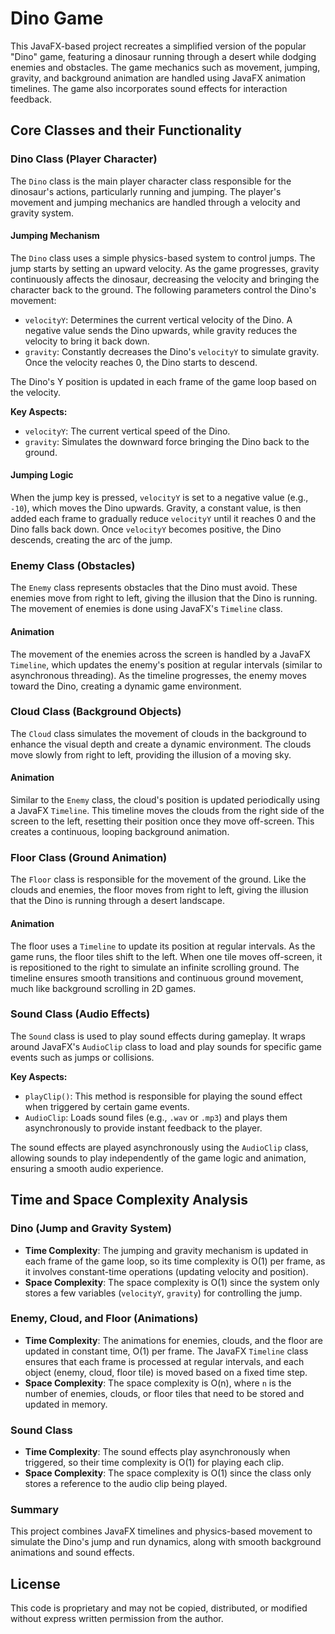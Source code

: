 # Dino Game

This JavaFX-based project recreates a simplified version of the popular "Dino" game, featuring a dinosaur running through a desert while dodging enemies and obstacles. The game mechanics such as movement, jumping, gravity, and background animation are handled using JavaFX animation timelines. The game also incorporates sound effects for interaction feedback.

## Core Classes and their Functionality

### Dino Class (Player Character)

The `Dino` class is the main player character class responsible for the dinosaur's actions, particularly running and jumping. The player's movement and jumping mechanics are handled through a velocity and gravity system.

#### Jumping Mechanism

The `Dino` class uses a simple physics-based system to control jumps. The jump starts by setting an upward velocity. As the game progresses, gravity continuously affects the dinosaur, decreasing the velocity and bringing the character back to the ground. The following parameters control the Dino's movement:

- `velocityY`: Determines the current vertical velocity of the Dino. A negative value sends the Dino upwards, while gravity reduces the velocity to bring it back down.
- `gravity`: Constantly decreases the Dino's `velocityY` to simulate gravity. Once the velocity reaches 0, the Dino starts to descend.

The Dino's Y position is updated in each frame of the game loop based on the velocity.

**Key Aspects:**

- `velocityY`: The current vertical speed of the Dino.
- `gravity`: Simulates the downward force bringing the Dino back to the ground.
  
#### Jumping Logic

When the jump key is pressed, `velocityY` is set to a negative value (e.g., `-10`), which moves the Dino upwards. Gravity, a constant value, is then added each frame to gradually reduce `velocityY` until it reaches 0 and the Dino falls back down. Once `velocityY` becomes positive, the Dino descends, creating the arc of the jump.

### Enemy Class (Obstacles)

The `Enemy` class represents obstacles that the Dino must avoid. These enemies move from right to left, giving the illusion that the Dino is running. The movement of enemies is done using JavaFX's `Timeline` class.

#### Animation

The movement of the enemies across the screen is handled by a JavaFX `Timeline`, which updates the enemy's position at regular intervals (similar to asynchronous threading). As the timeline progresses, the enemy moves toward the Dino, creating a dynamic game environment.

### Cloud Class (Background Objects)

The `Cloud` class simulates the movement of clouds in the background to enhance the visual depth and create a dynamic environment. The clouds move slowly from right to left, providing the illusion of a moving sky.

#### Animation

Similar to the `Enemy` class, the cloud's position is updated periodically using a JavaFX `Timeline`. This timeline moves the clouds from the right side of the screen to the left, resetting their position once they move off-screen. This creates a continuous, looping background animation.

### Floor Class (Ground Animation)

The `Floor` class is responsible for the movement of the ground. Like the clouds and enemies, the floor moves from right to left, giving the illusion that the Dino is running through a desert landscape.

#### Animation

The floor uses a `Timeline` to update its position at regular intervals. As the game runs, the floor tiles shift to the left. When one tile moves off-screen, it is repositioned to the right to simulate an infinite scrolling ground. The timeline ensures smooth transitions and continuous ground movement, much like background scrolling in 2D games.

### Sound Class (Audio Effects)

The `Sound` class is used to play sound effects during gameplay. It wraps around JavaFX's `AudioClip` class to load and play sounds for specific game events such as jumps or collisions.

**Key Aspects:**

- `playClip()`: This method is responsible for playing the sound effect when triggered by certain game events.
- `AudioClip`: Loads sound files (e.g., `.wav` or `.mp3`) and plays them asynchronously to provide instant feedback to the player.

The sound effects are played asynchronously using the `AudioClip` class, allowing sounds to play independently of the game logic and animation, ensuring a smooth audio experience.

## Time and Space Complexity Analysis

### Dino (Jump and Gravity System)
- **Time Complexity**: The jumping and gravity mechanism is updated in each frame of the game loop, so its time complexity is O(1) per frame, as it involves constant-time operations (updating velocity and position).
- **Space Complexity**: The space complexity is O(1) since the system only stores a few variables (`velocityY`, `gravity`) for controlling the jump.

### Enemy, Cloud, and Floor (Animations)
- **Time Complexity**: The animations for enemies, clouds, and the floor are updated in constant time, O(1) per frame. The JavaFX `Timeline` class ensures that each frame is processed at regular intervals, and each object (enemy, cloud, floor tile) is moved based on a fixed time step.
- **Space Complexity**: The space complexity is O(n), where `n` is the number of enemies, clouds, or floor tiles that need to be stored and updated in memory.

### Sound Class
- **Time Complexity**: The sound effects play asynchronously when triggered, so their time complexity is O(1) for playing each clip.
- **Space Complexity**: The space complexity is O(1) since the class only stores a reference to the audio clip being played.

### Summary

This project combines JavaFX timelines and physics-based movement to simulate the Dino's jump and run dynamics, along with smooth background animations and sound effects.

## License

This code is proprietary and may not be copied, distributed, or modified without express written permission from the author.
